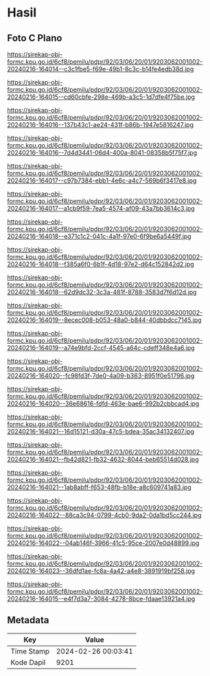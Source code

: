 # Hasil

## Foto C Plano

https://sirekap-obj-formc.kpu.go.id/6cf8/pemilu/pdpr/92/03/06/20/01/9203062001002-20240216-164014--c3c1fbe5-f69e-49b1-8c3c-b14fe4edb38d.jpg

https://sirekap-obj-formc.kpu.go.id/6cf8/pemilu/pdpr/92/03/06/20/01/9203062001002-20240216-164015--cd60cbfe-298e-469b-a3c5-1d7dfe4f75be.jpg

https://sirekap-obj-formc.kpu.go.id/6cf8/pemilu/pdpr/92/03/06/20/01/9203062001002-20240216-164016--137b43c1-ae24-431f-b86b-1947e5816247.jpg

https://sirekap-obj-formc.kpu.go.id/6cf8/pemilu/pdpr/92/03/06/20/01/9203062001002-20240216-164016--7d4d3441-06d4-400a-8041-08358b5f75f7.jpg

https://sirekap-obj-formc.kpu.go.id/6cf8/pemilu/pdpr/92/03/06/20/01/9203062001002-20240216-164017--c97b7384-ebb1-4e6c-a4c7-569b6f3417e8.jpg

https://sirekap-obj-formc.kpu.go.id/6cf8/pemilu/pdpr/92/03/06/20/01/9203062001002-20240216-164017--a1cb9f59-7ea5-4574-af09-43a7bb3614c3.jpg

https://sirekap-obj-formc.kpu.go.id/6cf8/pemilu/pdpr/92/03/06/20/01/9203062001002-20240216-164018--e371c1c2-041c-4a1f-97e0-6f9be6a5449f.jpg

https://sirekap-obj-formc.kpu.go.id/6cf8/pemilu/pdpr/92/03/06/20/01/9203062001002-20240216-164018--f385a6f0-6b1f-4d18-97e2-d64c152842d2.jpg

https://sirekap-obj-formc.kpu.go.id/6cf8/pemilu/pdpr/92/03/06/20/01/9203062001002-20240216-164018--62d9dc32-3c3a-481f-8788-3583d7f6d12d.jpg

https://sirekap-obj-formc.kpu.go.id/6cf8/pemilu/pdpr/92/03/06/20/01/9203062001002-20240216-164019--8ecec008-b053-48a0-b844-40dbbdcc7145.jpg

https://sirekap-obj-formc.kpu.go.id/6cf8/pemilu/pdpr/92/03/06/20/01/9203062001002-20240216-164019--a74e9bfd-2ccf-4545-a64c-cdeff348e4a6.jpg

https://sirekap-obj-formc.kpu.go.id/6cf8/pemilu/pdpr/92/03/06/20/01/9203062001002-20240216-164020--fc98fd3f-7de0-4a09-b363-8951f0e51796.jpg

https://sirekap-obj-formc.kpu.go.id/6cf8/pemilu/pdpr/92/03/06/20/01/9203062001002-20240216-164020--36e68616-fdfd-463e-bae6-992b2cbbcad4.jpg

https://sirekap-obj-formc.kpu.go.id/6cf8/pemilu/pdpr/92/03/06/20/01/9203062001002-20240216-164021--16d15121-d30a-47c5-bdea-35ac34132407.jpg

https://sirekap-obj-formc.kpu.go.id/6cf8/pemilu/pdpr/92/03/06/20/01/9203062001002-20240216-164021--fb42d821-fb32-4632-8044-beb65514d028.jpg

https://sirekap-obj-formc.kpu.go.id/6cf8/pemilu/pdpr/92/03/06/20/01/9203062001002-20240216-164021--1ab8abff-f653-48fb-b18e-a8c609741a83.jpg

https://sirekap-obj-formc.kpu.go.id/6cf8/pemilu/pdpr/92/03/06/20/01/9203062001002-20240216-164022--88ca3c94-0799-4cb0-9da2-0da1bd5cc244.jpg

https://sirekap-obj-formc.kpu.go.id/6cf8/pemilu/pdpr/92/03/06/20/01/9203062001002-20240216-164022--04ab146f-3966-41c5-95ce-2007e0d48899.jpg

https://sirekap-obj-formc.kpu.go.id/6cf8/pemilu/pdpr/92/03/06/20/01/9203062001002-20240216-164023--36dfd1ae-fc8a-4a42-a4e8-3891919bf258.jpg

https://sirekap-obj-formc.kpu.go.id/6cf8/pemilu/pdpr/92/03/06/20/01/9203062001002-20240216-164015--e4f7d3a7-3084-4278-8bce-fdaae13921a4.jpg


## Metadata

| Key        | Value               |
| ---------- | ------------------- |
| Time Stamp | 2024-02-26 00:03:41 |
| Kode Dapil | 9201                |



